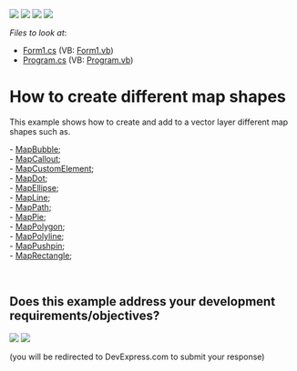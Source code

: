 <!-- default badges list -->
![](https://img.shields.io/endpoint?url=https://codecentral.devexpress.com/api/v1/VersionRange/128576291/16.1.4%2B)
[![](https://img.shields.io/badge/Open_in_DevExpress_Support_Center-FF7200?style=flat-square&logo=DevExpress&logoColor=white)](https://supportcenter.devexpress.com/ticket/details/T139819)
[![](https://img.shields.io/badge/📖_How_to_use_DevExpress_Examples-e9f6fc?style=flat-square)](https://docs.devexpress.com/GeneralInformation/403183)
[![](https://img.shields.io/badge/💬_Leave_Feedback-feecdd?style=flat-square)](#does-this-example-address-your-development-requirementsobjectives)
<!-- default badges end -->
<!-- default file list -->
*Files to look at*:

* [Form1.cs](./CS/MapItemsExample/Form1.cs) (VB: [Form1.vb](./VB/MapItemsExample/Form1.vb))
* [Program.cs](./CS/MapItemsExample/Program.cs) (VB: [Program.vb](./VB/MapItemsExample/Program.vb))
<!-- default file list end -->
# How to create different map shapes


<p>This example shows how to create and add to a vector layer different map shapes such as.</p>
<p>- <a href="https://documentation.devexpress.com/#WindowsForms/clsDevExpressXtraMapMapBubbletopic">MapBubble</a>;<br />- <a href="https://documentation.devexpress.com/#WindowsForms/clsDevExpressXtraMapMapCallouttopic">MapCallout</a>;<br />- <a href="https://documentation.devexpress.com/#WindowsForms/clsDevExpressXtraMapMapCustomElementtopic">MapCustomElement</a>;<br />- <a href="https://documentation.devexpress.com/#WindowsForms/clsDevExpressXtraMapMapDottopic">MapDot</a>;<br />- <a href="https://documentation.devexpress.com/#WindowsForms/clsDevExpressXtraMapMapEllipsetopic">MapEllipse</a>;<br />- <a href="https://documentation.devexpress.com/#WindowsForms/clsDevExpressXtraMapMapLinetopic">MapLine</a>;<br />- <a href="https://documentation.devexpress.com/#WindowsForms/clsDevExpressXtraMapMapPathtopic">MapPath</a>; <br />- <a href="https://documentation.devexpress.com/#WindowsForms/clsDevExpressXtraMapMapPietopic">MapPie</a>;<br />- <a href="https://documentation.devexpress.com/#WindowsForms/clsDevExpressXtraMapMapPolygontopic">MapPolygon</a>;<br />- <a href="https://documentation.devexpress.com/#WindowsForms/clsDevExpressXtraMapMapPolylinetopic">MapPolyline</a>;<br />- <a href="https://documentation.devexpress.com/#WindowsForms/clsDevExpressXtraMapMapPushpintopic">MapPushpin</a>;<br />- <a href="https://documentation.devexpress.com/#WindowsForms/clsDevExpressXtraMapMapRectangletopic">MapRectangle</a>;</p>

<br/>


<!-- feedback -->
## Does this example address your development requirements/objectives?

[<img src="https://www.devexpress.com/support/examples/i/yes-button.svg"/>](https://www.devexpress.com/support/examples/survey.xml?utm_source=github&utm_campaign=winforms-map-create-different-map-shapes&~~~was_helpful=yes) [<img src="https://www.devexpress.com/support/examples/i/no-button.svg"/>](https://www.devexpress.com/support/examples/survey.xml?utm_source=github&utm_campaign=winforms-map-create-different-map-shapes&~~~was_helpful=no)

(you will be redirected to DevExpress.com to submit your response)
<!-- feedback end -->
